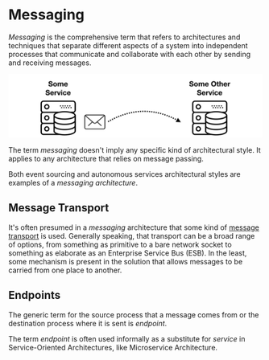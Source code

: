 # Messaging

_Messaging_ is the comprehensive term that refers to architectures and techniques that separate different aspects of a system into independent processes that communicate and collaborate with each other by sending and receiving messages.

![Messaging](../../images/messaging.png)

The term _messaging_ doesn't imply any specific kind of architectural style. It applies to any architecture that relies on message passing.

Both event sourcing and autonomous services architectural styles are examples of a _messaging architecture_.

## Message Transport

It's often presumed in a _messaging_ architecture that some kind of [message transport](/glossary.md#message-queue-and-message-bus) is used. Generally speaking, that transport can be a broad range of options, from something as primitive to a bare network socket to something as elaborate as an Enterprise Service Bus (ESB). In the least, some mechanism is present in the solution that allows messages to be carried from one place to another.

## Endpoints

The generic term for the source process that a message comes from or the destination process where it is sent is _endpoint_.

The term _endpoint_ is often used informally as a substitute for _service_ in Service-Oriented Architectures, like Microservice Architecture.
